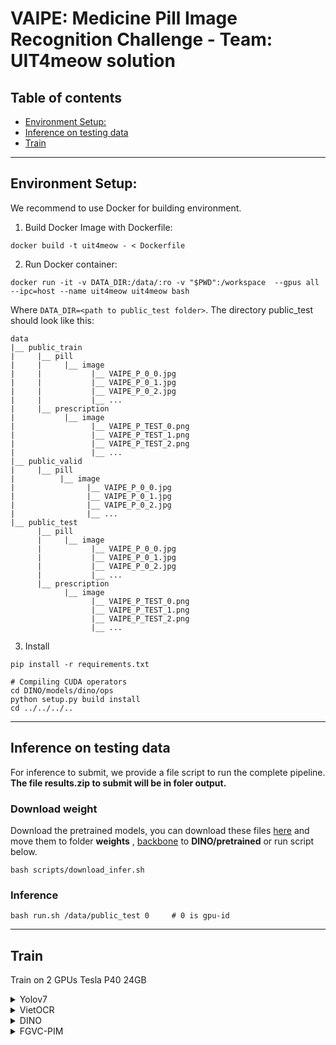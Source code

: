 # VAIPE: Medicine Pill Image Recognition Challenge - Team: UIT4meow solution

## Table of contents

  - [Environment Setup:](#environment-setup)
  - [Inference on testing data](#inference-on-testing-data)
  - [Train](#train)

---

## Environment Setup:
We recommend to use Docker for building environment.
1. Build Docker Image with Dockerfile:
```
docker build -t uit4meow - < Dockerfile
```
2. Run Docker container:
```
docker run -it -v DATA_DIR:/data/:ro -v "$PWD":/workspace  --gpus all --ipc=host --name uit4meow uit4meow bash
```

Where `DATA_DIR=<path to public_test folder>`.
The directory public_test should look like this:
```text
data
|__ public_train
|     |__ pill 
|     |     |__ image
|     |           |__ VAIPE_P_0_0.jpg
|     |           |__ VAIPE_P_0_1.jpg
|     |           |__ VAIPE_P_0_2.jpg
|     |           |__ ...
|     |__ prescription
|           |__ image
|                 |__ VAIPE_P_TEST_0.png
|                 |__ VAIPE_P_TEST_1.png
|                 |__ VAIPE_P_TEST_2.png
|                 |__ ...
|__ public_valid
|     |__ pill 
|          |__ image
|                |__ VAIPE_P_0_0.jpg
|                |__ VAIPE_P_0_1.jpg
|                |__ VAIPE_P_0_2.jpg
|                |__ ...
|__ public_test
      |__ pill 
      |     |__ image
      |           |__ VAIPE_P_0_0.jpg
      |           |__ VAIPE_P_0_1.jpg
      |           |__ VAIPE_P_0_2.jpg
      |           |__ ...
      |__ prescription
            |__ image
                  |__ VAIPE_P_TEST_0.png
                  |__ VAIPE_P_TEST_1.png
                  |__ VAIPE_P_TEST_2.png
                  |__ ...
``` 

3. Install
```
pip install -r requirements.txt

# Compiling CUDA operators
cd DINO/models/dino/ops
python setup.py build install
cd ../../../..
```

---

## Inference on testing data
For inference to submit, we provide a file script to run the complete pipeline. **The file results.zip to submit will be in foler output.**
### Download weight
Download the pretrained models, you can download these files [here](https://drive.google.com/drive/folders/11XSR6IduvGkuzzDev5jYnMSsr6Lw6qt2?usp=sharing) and move them to folder **weights** , [backbone](https://drive.google.com/file/d/1V-1rMKxQBYwpz77R6axzzU13yaQdu4MU/view?usp=sharing) to **DINO/pretrained**
 or run script below.
```
bash scripts/download_infer.sh
```

### Inference
```
bash run.sh /data/public_test 0     # 0 is gpu-id
```

---

## Train
Train on 2 GPUs Tesla P40 24GB

<details>
      <summary>Yolov7</summary>
    
      python tools/generate_train_detect_pres.py
      cd yolov7
      CUDA_VISIBLE_DEVICES=0,1 python -m torch.distributed.launch --nproc_per_node 2 train.py    \
            --epoch 50 --single-cls --workers 8 --device 0,1 --sync-bn     \
            --batch-size 8 --data data/coco.yaml --img 640 640      \
            --cfg cfg/training/yolov7x.yaml --weights ''     \
            --name yolov7x --hyp data/hyp.scratch.p5.yaml
</details>
<details>
      <summary>VietOCR</summary>

      python tools/crop_pres.py
      CUDA_VISIBLE_DEVICES=0 python train_vietocr.py
</details>

<details>
      <summary>DINO</summary>

      prepare data
      ln -s /data/public_train ./dataset/dino/train2017
      ln -s /data/public_val ./dataset/dino/val2017
      cp -r ./DINO/annotations ./dataset/dino

      prepare pretrained
      bash scripts/download_train.sh
      cd DINO
      CUDA_VISIBLE_DEVICES=0,1 python -m torch.distributed.launch --nproc_per_node=2 main.py \
            --pretrain_model_path './checkpoint0011_4scale_swin'	\
            --finetune_ignore label_enc.weight class_embed	\
            --output_dir logs_swin/4scale -c config/DINO/DINO_4scale_swin.py --coco_path ../dataset/dino_data \
            --options dn_scalar=100 embed_init_tgt=TRUE \
            dn_label_coef=1.0 dn_bbox_coef=1.0 use_ema=False \
            dn_box_noise_scale=1.0 backbone_dir='./pretrained'

</details>
<details>
      <summary>FGVC-PIM</summary>

      python tools/crop.py
      cd classify
      CUDA_VISIBLE_DEVICES=0,1 python main.py --c ./configs/cfg.yaml
      
</details>

